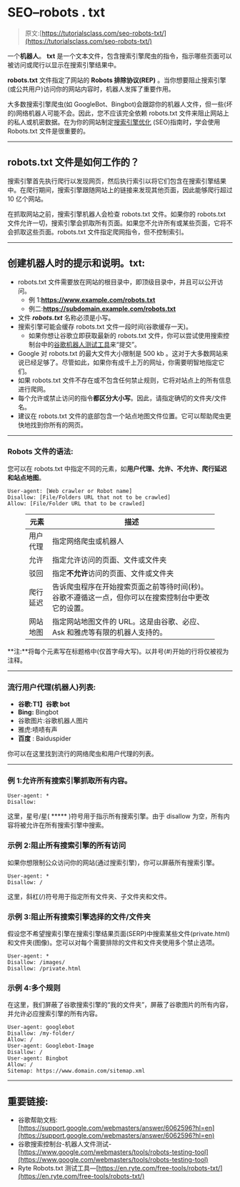# SEO–robots . txt

> 原文:[https://tutorialsclass.com/seo-robots-txt/](https://tutorialsclass.com/seo-robots-txt/)

一个**机器人**。 **txt** 是一个文本文件，包含搜索引擎爬虫的指令，指示哪些页面可以被访问或爬行以显示在搜索引擎结果中。

**robots.txt** 文件指定了网站的 **Robots 排除协议(REP)** 。当你想要阻止搜索引擎(或公共用户)访问你的网站内容时，机器人发挥了重要作用。

大多数搜索引擎爬虫(如 GoogleBot、Bingbot)会跟踪你的机器人文件，但一些(坏的)网络机器人可能不会。因此，您不应该完全依赖 robots.txt 文件来阻止网站上的私人或机密数据。在为你的网站制定[搜索引擎优化](https://tutorialsclass.com/seo-introduction/) (SEO)指南时，学会使用 Robots.txt 文件是很重要的。

* * *

## robots.txt 文件是如何工作的？

搜索引擎首先执行爬行以发现网页，然后执行索引以将它们包含在搜索引擎结果中。在爬行期间，搜索引擎跟随网站上的链接来发现其他页面，因此能够爬行超过 10 亿个网站。

在抓取网站之前，搜索引擎机器人会检查 robots.txt 文件。如果你的 robots.txt 文件允许一切，搜索引擎会抓取所有页面。如果您不允许所有或某些页面，它将不会抓取这些页面。robots.txt 文件指定爬网指令，但不控制索引。

* * *

## 创建机器人时的提示和说明。txt:

*   robots.txt 文件需要放在网站的根目录中，即顶级目录中，并且可以公开访问。
    *   例 1:**https://www.example.com/robots.txt**
    *   例二:**https://subdomain.example.com/robots.txt**
*   文件 ***robots.txt*** 名称必须是小写。
*   搜索引擎可能会缓存 robots.txt 文件一段时间(谷歌缓存一天)。
    *   如果你想让谷歌立即获取最新的 robots.txt 文件，你可以尝试使用搜索控制台中的[谷歌机器人测试工具](https://www.google.com/webmasters/tools/robots-testing-tool)来“提交”。
*   Google 对 robots.txt 的最大文件大小限制是 500 kb 。这对于大多数网站来说已经足够了。尽管如此，如果你有成千上万的网址，你需要明智地指定它们。
*   如果 robots.txt 文件不存在或不包含任何禁止规则，它将对站点上的所有信息进行爬网。
*   每个允许或禁止访问的指令**都区分大小写**。因此，请指定确切的文件夹/文件名。
*   建议在 robots.txt 文件的底部包含一个站点地图文件位置。它可以帮助爬虫更快地找到你所有的网页。

* * *

### Robots 文件的语法:

您可以在 robots.txt 中指定不同的元素，如**用户代理、允许、不允许、爬行延迟和站点地图**。

```
User-agent: [Web crawler or Robot name]
Disallow: [File/Folders URL that not to be crawled]
Allow: [File/Folder URL that to be crawled]
```

<figure class="wp-block-table">

| 元素 | 描述 |
| --- | --- |
| 用户代理 | 指定网络爬虫或机器人 |
| 允许 | 指定允许访问的页面、文件或文件夹 |
| 驳回 | 指定**不允许**访问的页面、文件或文件夹 |
| 爬行延迟 | 告诉爬虫程序在开始搜索页面之前等待时间(秒)。谷歌不遵循这一点，但你可以在搜索控制台中更改它的设置。 |
| 网站地图 | 指定网站地图文件的 URL。这是由谷歌、必应、Ask 和雅虎等有限的机器人支持的。 |

</figure>

**注:**将每个元素写在标题格中(仅首字母大写)。以井号(#)开始的行将仅被视为注释。

* * *

### **流行用户代理(机器人)列表:**

*   **谷歌:T1】谷歌 bot**
*   **Bing:** Bingbot
*   谷歌图片:谷歌机器人图片
*   雅虎:啧啧有声
*   **百度** : Baiduspider

你可以在这里找到流行的网络爬虫和用户代理的列表。

* * *

### 例 1:允许所有搜索引擎抓取所有内容。

```
User-agent: *
Disallow:
```

这里，星号/星( ***** )符号用于指示所有搜索引擎。由于 disallow 为空，所有内容将被允许在所有搜索引擎中搜索。

### 示例 2:阻止所有搜索引擎的所有访问

如果你想限制公众访问你的网站(通过搜索引擎)，你可以屏蔽所有搜索引擎。

```
User-agent: *
Disallow: /
```

这里，斜杠(/)符号用于指定所有文件夹、子文件夹和文件。

### 示例 3:阻止所有搜索引擎选择的文件/文件夹

假设您不希望搜索引擎在搜索引擎结果页面(SERP)中搜索某些文件(private.html)和文件夹(图像)。您可以对每个需要排除的文件和文件夹使用多个禁止选项。

```
User-agent: *
Disallow: /images/
Disallow: /private.html
```

### 示例 4:多个规则

在这里，我们屏蔽了谷歌搜索引擎的“我的文件夹”，屏蔽了谷歌图片的所有内容，并允许必应搜索引擎的所有内容。

```
User-agent: googlebot
Disallow: /my-folder/
Allow: /
User-agent: Googlebot-Image
Disallow: /
User-agent: Bingbot
Allow: /
Sitemap: https://www.domain.com/sitemap.xml
```

* * *

## 重要链接:

*   谷歌帮助文档:[https://support.google.com/webmasters/answer/6062596?hl=en](https://support.google.com/webmasters/answer/6062596?hl=en)
*   谷歌搜索控制台-机器人文件测试-[https://www.google.com/webmasters/tools/robots-testing-tool](https://www.google.com/webmasters/tools/robots-testing-tool)
*   Ryte Robots.txt 测试工具—[https://en.ryte.com/free-tools/robots-txt/](https://en.ryte.com/free-tools/robots-txt/)